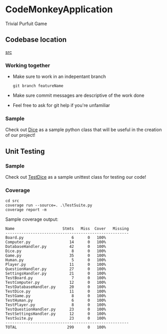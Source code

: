 # CodeMonkeyApplication

Trivial Purfuit Game

## Codebase location

[src](src)

### Working together

- Make sure to work in an indepentant branch
  
  `git branch featureName`

- Make sure commit messages are descriptive of the work done

- Feel free to ask for git help if you're unfamiliar

### Sample

Check out [Dice](src/Dice.py) as a sample python class that will be useful in the creation of our project!

## Unit Testing

### Sample

Check out [TestDice](src/TestDice.py) as a sample unittest class for testing our code!

### Coverage
```
cd src
coverage run --source=. .\TestSuite.py
coverage report -m
```
Sample coverage output:
```
Name                     Stmts   Miss  Cover   Missing
------------------------------------------------------
Board.py                     6      0   100%
Computer.py                 14      0   100%
DatabaseHandler.py          42      0   100%
Dice.py                      8      0   100%
Game.py                     35      0   100%
Human.py                     5      0   100%
Player.py                   11      0   100%
QuestionHandler.py          27      0   100%
SettingsHandler.py          21      0   100%
TestBoard.py                 7      0   100%
TestComputer.py             12      0   100%
TestDatabaseHandler.py      20      0   100%
TestDice.py                 11      0   100%
TestGame.py                  8      0   100%
TestHuman.py                 6      0   100%
TestPlayer.py                8      0   100%
TestQuestionHandler.py      23      0   100%
TestSettingsHandler.py      12      0   100%
TestSuite.py                23      0   100%
------------------------------------------------------
TOTAL                      299      0   100%
```
